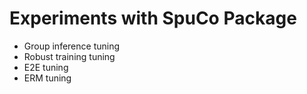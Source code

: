 # Experiments with SpuCo Package

- Group inference tuning
- Robust training tuning
- E2E tuning
- ERM tuning
